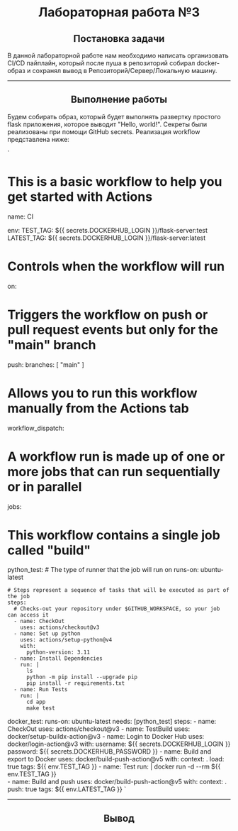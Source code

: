 <h1 align="center">Лабораторная работа №3</h1>

<h2 align="center">Постановка задачи</h2>
В данной лабораторной работе нам необходимо написать организовать CI/CD пайплайн, который после пуша в репозиторий собирал docker-образ и сохранял вывод в Репозиторий/Сервер/Локальную машину. 

---

<h2 align="center">Выполнение работы</h2>
Будем собирать образ, который будет выполнять развертку простого flask приложения, которое выводит "Hello, world!".
Секреты были реализованы при помощи GitHub secrets.
Реализация workflow представлена ниже:

`
# This is a basic workflow to help you get started with Actions

name: CI

env:
  TEST_TAG: ${{ secrets.DOCKERHUB_LOGIN }}/flask-server:test
  LATEST_TAG: ${{ secrets.DOCKERHUB_LOGIN }}/flask-server:latest

# Controls when the workflow will run
on:
  # Triggers the workflow on push or pull request events but only for the "main" branch
  push:
    branches: [ "main" ]

  # Allows you to run this workflow manually from the Actions tab
  workflow_dispatch:

# A workflow run is made up of one or more jobs that can run sequentially or in parallel
jobs:
  # This workflow contains a single job called "build"
  python_test:
    # The type of runner that the job will run on
    runs-on: ubuntu-latest

    # Steps represent a sequence of tasks that will be executed as part of the job
    steps:
      # Checks-out your repository under $GITHUB_WORKSPACE, so your job can access it
      - name: CheckOut
        uses: actions/checkout@v3
      - name: Set up python
        uses: actions/setup-python@v4
        with:
          python-version: 3.11
      - name: Install Dependencies
        run: |
          ls
          python -m pip install --upgrade pip
          pip install -r requirements.txt
      - name: Run Tests
        run: |
          cd app
          make test

  docker_test:
    runs-on: ubuntu-latest
    needs: [python_test]
    steps: 
      - name: CheckOut
        uses: actions/checkout@v3
      - name: TestBuild
        uses: docker/setup-buildx-action@v3
      - name: Login to Docker Hub
        uses: docker/login-action@v3
        with:
          username: ${{ secrets.DOCKERHUB_LOGIN }}
          password: ${{ secrets.DOCKERHUB_PASSWORD }}
      - name: Build and export to Docker
        uses: docker/build-push-action@v5
        with:
          context: .
          load: true
          tags: ${{ env.TEST_TAG }}
      - name: Test
        run: |
          docker run -d --rm ${{ env.TEST_TAG }}           
      - name: Build and push
        uses: docker/build-push-action@v5
        with:
          context: .
          push: true
          tags: ${{ env.LATEST_TAG }} 
`
  


---

<h2 align="center">Вывод</h2>

